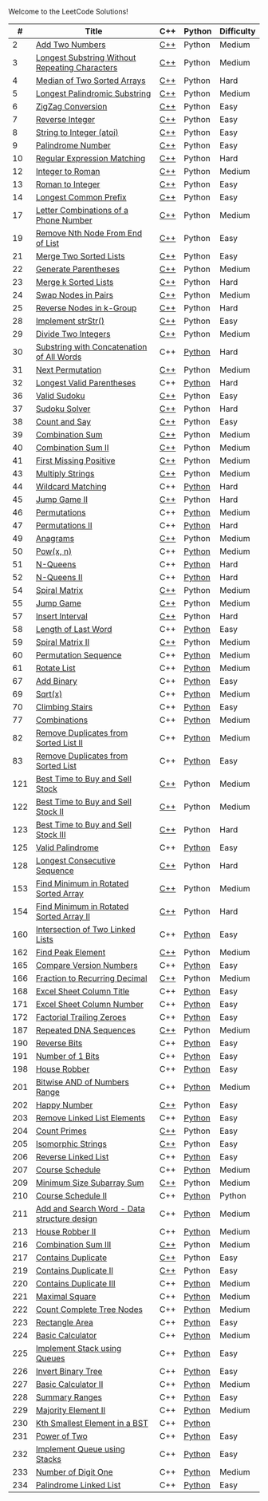 Welcome to the LeetCode Solutions!

| # | Title | C++ | Python | Difficulty |
|---| ----- | --- | ------ | ---------- |
|2|[Add Two Numbers](https://leetcode.com/problems/add-two-numbers/)|[C++](https://github.com/hooting/leetcode/blob/master/cpp_src/AddTwoNumbers.cpp)|Python|Medium|
|3|[Longest Substring Without Repeating Characters](https://leetcode.com/problems/longest-substring-without-repeating-characters/)|[C++](https://github.com/hooting/leetcode/blob/master/cpp_src/LongestSubstringWithoutRepeatingCharacters.cpp)|Python|Medium|
|4|[Median of Two Sorted Arrays](https://leetcode.com/problems/median-of-two-sorted-arrays/)|[C++](https://github.com/hooting/leetcode/blob/master/cpp_src/MedianOfTwoSortedArrays.cpp)|Python|Hard|
|5|[Longest Palindromic Substring](https://leetcode.com/problems/longest-palindromic-substring/)|[C++](https://github.com/hooting/leetcode/blob/master/cpp_src/LongestPalindromicSubstring.cpp)|Python|Medium|
|6|[ZigZag Conversion](https://leetcode.com/problems/zigzag-conversion/)|[C++](https://github.com/hooting/leetcode/blob/master/cpp_src/ZigZagConversion.cpp)|Python|Easy|
|7|[Reverse Integer](https://leetcode.com/problems/reverse-integer/)|[C++](https://github.com/hooting/leetcode/blob/master/cpp_src/ReverseInteger.cpp)|Python|Easy|
|8|[String to Integer (atoi)](https://leetcode.com/problems/string-to-integer-atoi/)|[C++](https://github.com/hooting/leetcode/blob/master/cpp_src/StringToInteger.cpp)|Python|Easy|
|9|[Palindrome Number](https://leetcode.com/problems/palindrome-number/)|[C++](https://github.com/hooting/leetcode/blob/master/cpp_src/PalindromeNumber.cpp)|Python|Easy|
|10|[Regular Expression Matching](https://leetcode.com/problems/regular-expression-matching/)|[C++](https://github.com/hooting/leetcode/blob/master/cpp_src/RegularExpressionMatching.cpp)|Python|Hard|
|12|[Integer to Roman](https://leetcode.com/problems/integer-to-roman/)|[C++](https://github.com/hooting/leetcode/blob/master/cpp_src/IntegerToRoman.cpp)|Python|Medium|
|13|[Roman to Integer](https://leetcode.com/problems/roman-to-integer/)|[C++](https://github.com/hooting/leetcode/blob/master/cpp_src/RomanToInteger.cpp)|Python|Easy|
|14|[Longest Common Prefix](https://leetcode.com/problems/longest-common-prefix/)|[C++](https://github.com/hooting/leetcode/blob/master/cpp_src/LongestCommonPrefix.cpp)|Python|Easy|
|17|[Letter Combinations of a Phone Number](https://leetcode.com/problems/letter-combinations-of-a-phone-number/)|[C++](https://github.com/hooting/leetcode/blob/master/cpp_src/LetterCombinationsOfAPhoneNumber.cpp)|Python|Medium|
|19|[Remove Nth Node From End of List](https://leetcode.com/problems/remove-nth-node-from-end-of-list/)|[C++](https://github.com/hooting/leetcode/blob/master/cpp_src/RemoveNthNodeFromEndOfList.cpp)|Python|Easy|
|21|[Merge Two Sorted Lists](https://leetcode.com/problems/merge-two-sorted-lists/)|[C++](https://github.com/hooting/leetcode/blob/master/cpp_src/MergeTwoSortedLists.cpp)|Python|Easy|
|22|[Generate Parentheses](https://leetcode.com/problems/generate-parentheses/)|[C++](https://github.com/hooting/leetcode/blob/master/cpp_src/GenerateParentheses.cpp)|Python|Medium|
|23|[Merge k Sorted Lists](https://leetcode.com/problems/merge-k-sorted-lists/)|[C++](https://github.com/hooting/leetcode/blob/master/cpp_src/MergeKSortedLists.cpp)|Python|Hard|
|24|[Swap Nodes in Pairs](https://leetcode.com/problems/swap-nodes-in-pairs/)|[C++](https://github.com/hooting/leetcode/blob/master/cpp_src/SwapNodesInPairs.cpp)|Python|Medium|
|25|[Reverse Nodes in k-Group](https://leetcode.com/problems/reverse-nodes-in-k-group/)|[C++](https://github.com/hooting/leetcode/blob/master/cpp_src/ReverseNodesInK-Group.cpp)|Python|Hard|
|28|[Implement strStr()](https://leetcode.com/problems/implement-strstr/)|[C++](https://github.com/hooting/leetcode/blob/master/cpp_src/ImplementStrStr.cpp)|Python|Easy|
|29|[Divide Two Integers](https://leetcode.com/problems/divide-two-integers/)|[C++](https://github.com/hooting/leetcode/blob/master/cpp_src/DivideTwoIntegers.cpp)|Python|Medium|
|30|[Substring with Concatenation of All Words](https://leetcode.com/problems/substring-with-concatenation-of-all-words/)|C++|[Python](https://github.com/hooting/leetcode/blob/master/python_src/SubstringWithConcatenationOfAllWords.py)|Hard|
|31|[Next Permutation](https://leetcode.com/problems/next-permutation/)|[C++](https://github.com/hooting/leetcode/blob/master/cpp_src/NextPermutation.cpp)|Python|Medium|
|32|[Longest Valid Parentheses](https://leetcode.com/problems/longest-valid-parentheses/)|C++|[Python](https://github.com/hooting/leetcode/blob/master/python_src/LongestValidParentheses.py)|Hard|
|36|[Valid Sudoku](https://leetcode.com/problems/valid-sudoku/)|[C++](https://github.com/hooting/leetcode/blob/master/cpp_src/ValidSudoku.cpp)|Python|Easy|
|37|[Sudoku Solver](https://leetcode.com/problems/sudoku-solver/)|[C++](https://github.com/hooting/leetcode/blob/master/cpp_src/SudokuSolver.cpp)|Python|Hard|
|38|[Count and Say](https://leetcode.com/problems/count-and-say/)|[C++](https://github.com/hooting/leetcode/blob/master/cpp_src/CountAndSay.cpp)|Python|Easy|
|39|[Combination Sum](https://leetcode.com/problems/combination-sum/)|[C++](https://github.com/hooting/leetcode/blob/master/cpp_src/CombinationSum.cpp)|Python|Medium|
|40|[Combination Sum II](https://leetcode.com/problems/combination-sum-ii/)|[C++](https://github.com/hooting/leetcode/blob/master/cpp_src/CombinationSumII.cpp)|Python|Medium|
|41|[First Missing Positive](https://leetcode.com/problems/first-missing-positive/)|[C++](https://github.com/hooting/leetcode/blob/master/cpp_src/FirstMissingPositive.cpp)|Python|Medium|
|43|[Multiply Strings](https://leetcode.com/problems/multiply-strings/)|[C++](https://github.com/hooting/leetcode/blob/master/cpp_src/MultiplyStrings.cpp)|Python|Medium|
|44|[Wildcard Matching](https://leetcode.com/problems/wildcard-matching/)|C++|[Python](https://github.com/hooting/leetcode/blob/master/python_src/WildcardMatching.py)|Hard|
|45|[Jump Game II](https://leetcode.com/problems/jump-game-ii/)|[C++](https://github.com/hooting/leetcode/blob/master/cpp_src/JumpGameII.cpp)|Python|Hard|
|46|[Permutations](https://leetcode.com/problems/permutations/)|C++|[Python](https://github.com/hooting/leetcode/blob/master/python_src/Permutations.py)|Medium|
|47|[Permutations II](https://leetcode.com/problems/permutations-ii/)|C++|[Python](https://github.com/hooting/leetcode/blob/master/python_src/PermutationsII.py)|Hard|
|49|[Anagrams](https://leetcode.com/problems/anagrams/)|[C++](https://github.com/hooting/leetcode/blob/master/cpp_src/Anagrams.cpp)|Python|Medium|
|50|[Pow(x, n)](https://leetcode.com/problems/powx-n/)|C++|[Python](https://github.com/hooting/leetcode/blob/master/python_src/Pow.py)|Medium|
|51|[N-Queens](https://leetcode.com/problems/n-queens/)|C++|[Python](https://github.com/hooting/leetcode/blob/master/python_src/N-Queens.py)|Hard|
|52|[N-Queens II](https://leetcode.com/problems/n-queens-ii/)|C++|[Python](https://github.com/hooting/leetcode/blob/master/python_src/N-QueensII.py)|Hard|
|54|[Spiral Matrix](https://leetcode.com/problems/spiral-matrix/)|[C++](https://github.com/hooting/leetcode/blob/master/cpp_src/SpiralMatrix.cpp)|Python|Medium|
|55|[Jump Game](https://leetcode.com/problems/jump-game/)|[C++](https://github.com/hooting/leetcode/blob/master/cpp_src/JumpGame.cpp)|Python|Medium|
|57|[Insert Interval](https://leetcode.com/problems/insert-interval/)|[C++](https://github.com/hooting/leetcode/blob/master/cpp_src/InsertInterval.cpp)|Python|Hard|
|58|[Length of Last Word](https://leetcode.com/problems/length-of-last-word/)|C++|[Python](https://github.com/hooting/leetcode/blob/master/python_src/LengthOfLastWord.py)|Easy|
|59|[Spiral Matrix II](https://leetcode.com/problems/spiral-matrix-ii/)|[C++](https://github.com/hooting/leetcode/blob/master/cpp_src/SpiralMatrixII.cpp)|Python|Medium|
|60|[Permutation Sequence](https://leetcode.com/problems/permutation-sequence/)|C++|[Python](https://github.com/hooting/leetcode/blob/master/python_src/PermutationSequence.py)|Medium|
|61|[Rotate List](https://leetcode.com/problems/rotate-list/)|C++|[Python](https://github.com/hooting/leetcode/blob/master/python_src/RotateList.py)|Medium|
|67|[Add Binary](https://leetcode.com/problems/add-binary/)|C++|[Python](https://github.com/hooting/leetcode/blob/master/python_src/AddBinary.py)|Easy|
|69|[Sqrt(x)](https://leetcode.com/problems/sqrtx/)|C++|[Python](https://github.com/hooting/leetcode/blob/master/python_src/Sqrt_X.py)|Medium|
|70|[Climbing Stairs](https://leetcode.com/problems/climbing-stairs/)|C++|[Python](https://github.com/hooting/leetcode/blob/master/python_src/ClimbingStairs.py)|Easy|
|77|[Combinations](https://leetcode.com/problems/combinations/)|C++|[Python](https://github.com/hooting/leetcode/blob/master/python_src/Combinations.py)|Medium|
|82|[Remove Duplicates from Sorted List II](https://leetcode.com/problems/remove-duplicates-from-sorted-list-ii/)|C++|[Python](https://github.com/hooting/leetcode/blob/master/python_src/RemoveDuplicatesfromSortedListII.py)|Medium|
|83|[Remove Duplicates from Sorted List](https://leetcode.com/problems/remove-duplicates-from-sorted-list/)|C++|[Python](https://github.com/hooting/leetcode/blob/master/python_src/RemoveDuplicateFromSortedList.py)|Easy|
|121|[Best Time to Buy and Sell Stock](https://leetcode.com/problems/best-time-to-buy-and-sell-stock/)|[C++](https://github.com/hooting/leetcode/blob/master/cpp_src/BestTimeToBuyAndSellStock.cpp)|Python|Medium|
|122|[Best Time to Buy and Sell Stock II](https://leetcode.com/problems/best-time-to-buy-and-sell-stock-ii/)|[C++](https://github.com/hooting/leetcode/blob/master/cpp_src/BestTimeToBuyAndSellStockII.cpp)|Python|Medium|
|123|[Best Time to Buy and Sell Stock III](https://leetcode.com/problems/best-time-to-buy-and-sell-stock-iii/)|[C++](https://github.com/hooting/leetcode/blob/master/cpp_src/BestTimeToBuyAndSellStockIII.cpp)|Python|Hard|
|125|[Valid Palindrome](https://leetcode.com/problems/valid-palindrome/)|C++|[Python](https://github.com/hooting/leetcode/blob/master/python_src/ValidPalindrome.py)|Easy|
|128|[Longest Consecutive Sequence](https://leetcode.com/problems/longest-consecutive-sequence/)|[C++](https://github.com/hooting/leetcode/blob/master/cpp_src/LongestConsecutiveSequence.cpp)|Python|Hard|
|153|[Find Minimum in Rotated Sorted Array](https://leetcode.com/problems/find-minimum-in-rotated-sorted-array/)|[C++](https://github.com/hooting/leetcode/blob/master/cpp_src/FindMinimumInRotatedSortedArray.cpp)|Python|Medium|
|154|[Find Minimum in Rotated Sorted Array II](https://leetcode.com/problems/find-minimum-in-rotated-sorted-array-ii/)|[C++](https://github.com/hooting/leetcode/blob/master/cpp_src/FindMinimumInRotatedSortedArrayII.cpp)|Python|Hard|
|160|[Intersection of Two Linked Lists](https://leetcode.com/problems/intersection-of-two-linked-lists/)|C++|[Python](https://github.com/hooting/leetcode/blob/master/python_src/IntersectionOfTwoLinkedLists.py)|Easy|
|162|[Find Peak Element](https://leetcode.com/problems/find-peak-element/)|[C++](https://github.com/hooting/leetcode/blob/master/cpp_src/FindPeakElement.cpp)|Python|Medium|
|165|[Compare Version Numbers](https://leetcode.com/problems/compare-version-numbers/)|C++|[Python](https://github.com/hooting/leetcode/blob/master/python_src/CompareVersionNumbers.py)|Easy|
|166|[Fraction to Recurring Decimal](https://leetcode.com/problems/fraction-to-recurring-decimal/)|[C++](https://github.com/hooting/leetcode/blob/master/cpp_src/FractionToRecurringDecimal.cpp)|Python|Medium|
|168|[Excel Sheet Column Title](https://leetcode.com/problems/excel-sheet-column-title/)|C++|[Python](https://github.com/hooting/leetcode/blob/master/python_src/ExcelSheetColumnTitle.py)|Easy|
|171|[Excel Sheet Column Number](https://leetcode.com/problems/excel-sheet-column-number/)|C++|[Python](https://github.com/hooting/leetcode/blob/master/python_src/ExcelSheetColumnNumber.py)|Easy|
|172|[Factorial Trailing Zeroes](https://leetcode.com/problems/factorial-trailing-zeroes/)|C++|[Python](https://github.com/hooting/leetcode/blob/master/python_src/FactorialTrailingZeroes.py)|Easy|
|187|[Repeated DNA Sequences](https://leetcode.com/problems/repeated-dna-sequences/)|[C++](https://github.com/hooting/leetcode/blob/master/cpp_src/RepeatedDNASequences.cpp)|Python|Medium|
|190|[Reverse Bits](https://leetcode.com/problems/reverse-bits/)|C++|[Python](https://github.com/hooting/leetcode/blob/master/python_src/ReverseBits.py)|Easy|
|191|[Number of 1 Bits](https://leetcode.com/problems/number-of-1-bits/)|C++|[Python](https://github.com/hooting/leetcode/blob/master/python_src/NumberOf1Bits.py)|Easy|
|198|[House Robber](https://leetcode.com/problems/house-robber/)|C++|[Python](https://github.com/hooting/leetcode/blob/master/python_src/HouseRobber.py)|Easy|
|201|[Bitwise AND of Numbers Range](https://leetcode.com/problems/bitwise-and-of-numbers-range/)|C++|[Python](https://github.com/hooting/leetcode/blob/master/python_src/BitwiseANDofNumbersRange.py)|Medium|
|202|[Happy Number](https://leetcode.com/problems/happy-number/)|[C++](https://github.com/hooting/leetcode/blob/master/cpp_src/HappyNumber.cpp)|Python|Easy|
|203|[Remove Linked List Elements](https://leetcode.com/problems/remove-linked-list-elements/)|C++|[Python](https://github.com/hooting/leetcode/blob/master/python_src/RemoveLinkedListElements.py)|Easy|
|204|[Count Primes](https://leetcode.com/problems/count-primes/)|[C++](https://github.com/hooting/leetcode/blob/master/cpp_src/CountPrimes.cpp)|Python|Easy|
|205|[Isomorphic Strings](https://leetcode.com/problems/isomorphic-strings/)|[C++](https://github.com/hooting/leetcode/blob/master/cpp_src/IsomorphicStrings.cpp)|Python|Easy|
|206|[Reverse Linked List](https://leetcode.com/problems/reverse-linked-list/)|C++|[Python](https://github.com/hooting/leetcode/blob/master/python_src/ReverseLinkedList.py)|Easy|
|207|[Course Schedule](https://leetcode.com/problems/course-schedule/)|C++|[Python](https://github.com/hooting/leetcode/blob/master/python_src/CourseSchedule.py)|Medium|
|209|[Minimum Size Subarray Sum](https://leetcode.com/problems/minimum-size-subarray-sum/)|[C++](https://github.com/hooting/leetcode/blob/master/cpp_src/MinimumSizeSubarraySum.cpp)|Python|Medium|
|210|[Course Schedule II](https://leetcode.com/problems/course-schedule-ii/)|C++|[Python](https://github.com/hooting/leetcode/blob/master/python_src/CourseScheduleII.py)|Python|Medium|
|211|[Add and Search Word - Data structure design](https://leetcode.com/problems/add-and-search-word-data-structure-design/)|C++|[Python](https://github.com/hooting/leetcode/blob/master/python_src/AddAndSearchWord-DataStructureDesign.py)|Medium|
|213|[House Robber II](https://leetcode.com/problems/house-robber-ii/)|C++|[Python](https://github.com/hooting/leetcode/blob/master/python_src/HouseRobberII.py)|Medium|
|216|[Combination Sum III](https://leetcode.com/problems/combination-sum-iii/)|[C++](https://github.com/hooting/leetcode/blob/master/cpp_src/CombinationSumIII.cpp)|Python|Medium|
|217|[Contains Duplicate](https://leetcode.com/problems/contains-duplicate/)|[C++](https://github.com/hooting/leetcode/blob/master/cpp_src/ContainsDuplicate.cpp)|Python|Easy|
|219|[Contains Duplicate II](https://leetcode.com/problems/contains-duplicate-ii/)|[C++](https://github.com/hooting/leetcode/blob/master/cpp_src/ContainsDuplicateII.cpp)|Python|Easy|
|220|[Contains Duplicate III](https://leetcode.com/problems/contains-duplicate-iii/)|C++|[Python](https://github.com/hooting/leetcode/blob/master/python_src/ContainsDuplicateIII.py)|Medium| 
|221|[Maximal Square](https://leetcode.com/problems/maximal-square/)|C++|[Python](https://github.com/hooting/leetcode/blob/master/python_src/MaximalSquare.py)|Medium
|222|[Count Complete Tree Nodes](https://leetcode.com/problems/count-complete-tree-nodes/)|C++|[Python](https://github.com/hooting/leetcode/blob/master/python_src/CountCompleteTreeNodes.py)|Medium|
|223|[Rectangle Area](https://leetcode.com/problemset/algorithms/)|C++|[Python](https://github.com/hooting/leetcode/blob/master/python_src/RectangleArea.py)|Easy|
|224|[Basic Calculator](https://leetcode.com/problems/basic-calculator/)|C++|[Python](https://github.com/hooting/leetcode/blob/master/python_src/BasicCalculator.py)|Medium|
|225|[Implement Stack using Queues](https://leetcode.com/problems/implement-stack-using-queues/)|C++|[Python](https://github.com/hooting/leetcode/blob/master/python_src/ImplementStackUsingQueues.py)|Easy|
|226|[Invert Binary Tree](https://leetcode.com/problems/invert-binary-tree/)|C++|[Python](https://github.com/hooting/leetcode/blob/master/python_src/InvertBinaryTree.py)|Easy|
|227|[Basic Calculator II](https://leetcode.com/problems/basic-calculator-ii/)|C++|[Python](https://github.com/hooting/leetcode/blob/master/python_src/BasicCalculatorII.py)|Medium|
|228|[Summary Ranges](https://leetcode.com/problems/summary-ranges/)|C++|[Python](https://github.com/hooting/leetcode/blob/master/python_src/SummaryRanges.py)|Easy|
|229|[Majority Element II](https://leetcode.com/problems/majority-element-ii/)|C++|[Python](https://github.com/hooting/leetcode/blob/master/python_src/MajorityElementII.py)|Medium|
|230|[Kth Smallest Element in a BST](https://leetcode.com/problems/kth-smallest-element-in-a-bst/)|C++|[Python](https://github.com/hooting/leetcode/blob/master/python_src/KthSmallestElementInABST.py)
|231|[Power of Two](https://leetcode.com/problems/power-of-two/)|C++|[Python](https://github.com/hooting/leetcode/blob/master/python_src/PowerOfTwo.py)|Easy|
|232|[Implement Queue using Stacks](https://leetcode.com/problems/implement-queue-using-stacks/)|C++|[Python](https://github.com/hooting/leetcode/blob/master/python_src/ImplementQueueUsingStacks.py)|Easy|
|233|[Number of Digit One](https://leetcode.com/problems/number-of-digit-one/)|C++|[Python](https://github.com/hooting/leetcode/blob/master/python_src/NumberOfDigitOne.py)|Medium|
|234|[Palindrome Linked List](https://leetcode.com/problems/palindrome-linked-list/)|C++|[Python](https://github.com/hooting/leetcode/blob/master/python_src/PalindromeLinkedList.py)|Easy|
